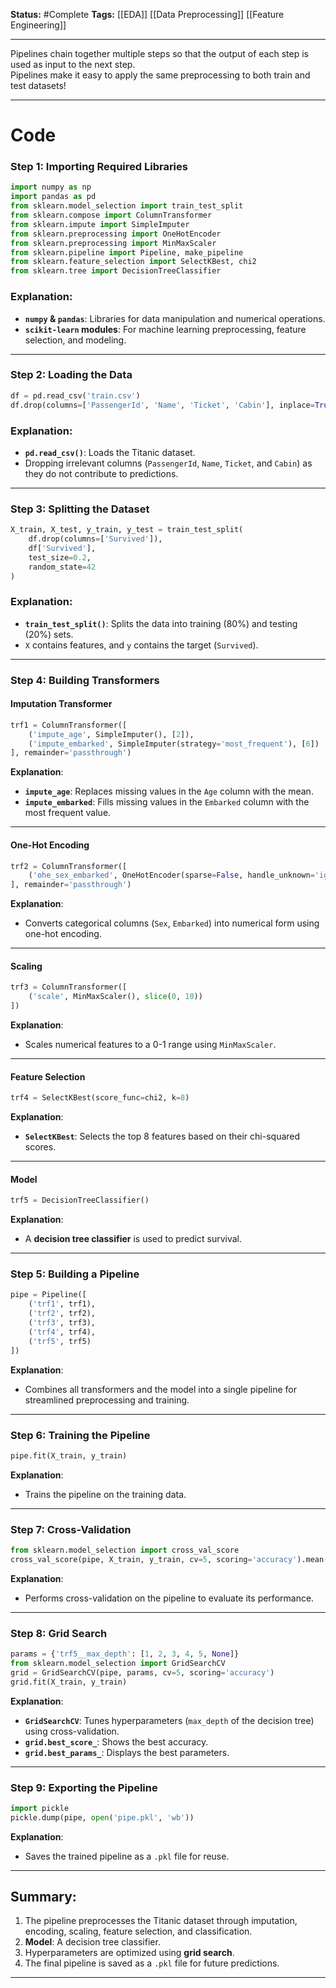 **Status:**  #Complete 
**Tags:**  [[EDA]]  [[Data Preprocessing]]  [[Feature Engineering]]

---

Pipelines chain together multiple steps so that the output of each step is used as input to the next step.  
Pipelines make it easy to apply the same preprocessing to both train and test datasets!

---
# **Code**

### Step 1: Importing Required Libraries

```python
import numpy as np
import pandas as pd
from sklearn.model_selection import train_test_split
from sklearn.compose import ColumnTransformer
from sklearn.impute import SimpleImputer
from sklearn.preprocessing import OneHotEncoder
from sklearn.preprocessing import MinMaxScaler
from sklearn.pipeline import Pipeline, make_pipeline
from sklearn.feature_selection import SelectKBest, chi2
from sklearn.tree import DecisionTreeClassifier
```

### Explanation:

- **`numpy` & `pandas`**: Libraries for data manipulation and numerical operations.
- **`scikit-learn` modules**: For machine learning preprocessing, feature selection, and modeling.

---

### Step 2: Loading the Data

```python
df = pd.read_csv('train.csv')
df.drop(columns=['PassengerId', 'Name', 'Ticket', 'Cabin'], inplace=True)
```

### Explanation:

- **`pd.read_csv()`**: Loads the Titanic dataset.
- Dropping irrelevant columns (`PassengerId`, `Name`, `Ticket`, and `Cabin`) as they do not contribute to predictions.

---

### Step 3: Splitting the Dataset

```python
X_train, X_test, y_train, y_test = train_test_split(
    df.drop(columns=['Survived']),
    df['Survived'],
    test_size=0.2,
    random_state=42
)
```

### Explanation:

- **`train_test_split()`**: Splits the data into training (80%) and testing (20%) sets.
- `X` contains features, and `y` contains the target (`Survived`).

---

### Step 4: Building Transformers

#### **Imputation Transformer**

```python
trf1 = ColumnTransformer([
    ('impute_age', SimpleImputer(), [2]),
    ('impute_embarked', SimpleImputer(strategy='most_frequent'), [6])
], remainder='passthrough')
```

**Explanation**:

- **`impute_age`**: Replaces missing values in the `Age` column with the mean.
- **`impute_embarked`**: Fills missing values in the `Embarked` column with the most frequent value.

---

#### **One-Hot Encoding**

```python
trf2 = ColumnTransformer([
    ('ohe_sex_embarked', OneHotEncoder(sparse=False, handle_unknown='ignore'), [1, 6])
], remainder='passthrough')
```

**Explanation**:

- Converts categorical columns (`Sex`, `Embarked`) into numerical form using one-hot encoding.

---

#### **Scaling**

```python
trf3 = ColumnTransformer([
    ('scale', MinMaxScaler(), slice(0, 10))
])
```

**Explanation**:

- Scales numerical features to a 0-1 range using `MinMaxScaler`.

---

#### **Feature Selection**

```python
trf4 = SelectKBest(score_func=chi2, k=8)
```

**Explanation**:

- **`SelectKBest`**: Selects the top 8 features based on their chi-squared scores.

---

#### **Model**

```python
trf5 = DecisionTreeClassifier()
```

**Explanation**:

- A **decision tree classifier** is used to predict survival.

---

### Step 5: Building a Pipeline

```python
pipe = Pipeline([
    ('trf1', trf1),
    ('trf2', trf2),
    ('trf3', trf3),
    ('trf4', trf4),
    ('trf5', trf5)
])
```

**Explanation**:

- Combines all transformers and the model into a single pipeline for streamlined preprocessing and training.

---

### Step 6: Training the Pipeline

```python
pipe.fit(X_train, y_train)
```

**Explanation**:

- Trains the pipeline on the training data.

---

### Step 7: Cross-Validation

```python
from sklearn.model_selection import cross_val_score
cross_val_score(pipe, X_train, y_train, cv=5, scoring='accuracy').mean()
```

**Explanation**:

- Performs cross-validation on the pipeline to evaluate its performance.

---

### Step 8: Grid Search

```python
params = {'trf5__max_depth': [1, 2, 3, 4, 5, None]}
from sklearn.model_selection import GridSearchCV
grid = GridSearchCV(pipe, params, cv=5, scoring='accuracy')
grid.fit(X_train, y_train)
```

**Explanation**:

- **`GridSearchCV`**: Tunes hyperparameters (`max_depth` of the decision tree) using cross-validation.
- **`grid.best_score_`**: Shows the best accuracy.
- **`grid.best_params_`**: Displays the best parameters.

---

### Step 9: Exporting the Pipeline

```python
import pickle
pickle.dump(pipe, open('pipe.pkl', 'wb'))
```

**Explanation**:

- Saves the trained pipeline as a `.pkl` file for reuse.

---

## Summary:

1. The pipeline preprocesses the Titanic dataset through imputation, encoding, scaling, feature selection, and classification.
2. **Model**: A decision tree classifier.
3. Hyperparameters are optimized using **grid search**.
4. The final pipeline is saved as a `.pkl` file for future predictions.

---
